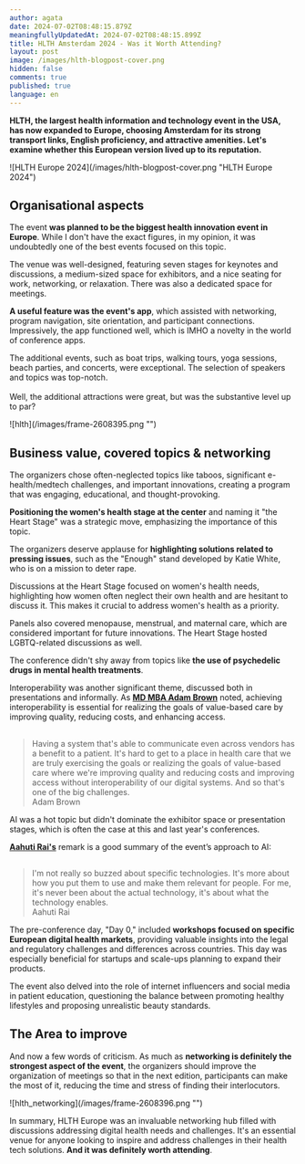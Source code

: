 ```yaml
---
author: agata
date: 2024-07-02T08:48:15.879Z
meaningfullyUpdatedAt: 2024-07-02T08:48:15.899Z
title: HLTH Amsterdam 2024 - Was it Worth Attending?
layout: post
image: /images/hlth-blogpost-cover.png
hidden: false
comments: true
published: true
language: en
---
```

**HLTH, the largest health information and technology event in the USA, has now expanded to Europe, choosing Amsterdam for its strong transport links, English proficiency, and attractive amenities. Let's examine whether this European version lived up to its reputation.**

<div className="image">![HLTH Europe 2024](/images/hlth-blogpost-cover.png "HLTH Europe 2024")</div>

## Organisational aspects

The event **was planned to be the biggest health innovation event in Europe**. While I don't have the exact figures, in my opinion, it was undoubtedly one of the best events focused on this topic.

The venue was well-designed, featuring seven stages for keynotes and discussions, a medium-sized space for exhibitors, and a nice seating for work, networking, or relaxation. There was also a dedicated space for meetings.

**A useful feature was the event's app**, which assisted with networking, program navigation, site orientation, and participant connections. Impressively, the app functioned well, which is IMHO a novelty in the world of conference apps.

The additional events, such as boat trips, walking tours, yoga sessions, beach parties, and concerts, were exceptional. The selection of speakers and topics was top-notch.\
\
Well, the additional attractions were great, but was the substantive level up to par?

<div className="image">![hlth](/images/frame-2608395.png "")</div>

## Business value, covered topics & networking

The organizers chose often-neglected topics like taboos, significant e-health/medtech challenges, and important innovations, creating a program that was engaging, educational, and thought-provoking.

**Positioning the women's health stage at the center** and naming it "the Heart Stage" was a strategic move, emphasizing the importance of this topic.

The organizers deserve applause for **highlighting solutions related to pressing issues**, such as the "Enough" stand developed by Katie White, who is on a mission to deter rape.

Discussions at the Heart Stage focused on women's health needs, highlighting how women often neglect their own health and are hesitant to discuss it. This makes it crucial to address women's health as a priority. 

Panels also covered menopause, menstrual, and maternal care, which are considered important for future innovations. The Heart Stage hosted LGBTQ-related discussions as well.

The conference didn't shy away from topics like **the use of psychedelic drugs in mental health treatments**. 

Interoperability was another significant theme, discussed both in presentations and informally. As **[MD MBA Adam Brown](https://www.linkedin.com/in/adambrownmdmba/)** noted, achieving interoperability is essential for realizing the goals of value-based care by improving quality, reducing costs, and enhancing access.

<blockquote><h2></h2><div>Having a system that's able to communicate even across vendors has a benefit to a patient. It's hard to get to a place in health care that we are truly exercising the goals or realizing the goals of value-based care where we're improving quality and reducing costs and improving access without interoperability of our digital systems. And so that's one of the big challenges.</div><footer>Adam Brown</footer></blockquote>

AI was a hot topic but didn't dominate the exhibitor space or presentation stages, which is often the case at this and last year's conferences.

**[Aahuti Rai's](https://www.linkedin.com/in/meetaahutirai/)** remark is a good summary of the event’s approach to AI:

<blockquote><h2></h2><div>I'm not really so buzzed about specific technologies. It's more about how you put them to use and make them relevant for people. For me, it's never been about the actual technology, it's about what the technology enables.</div><footer>Aahuti Rai</footer></blockquote>

The pre-conference day, "Day 0," included **workshops focused on specific European digital health markets**, providing valuable insights into the legal and regulatory challenges and differences across countries. This day was especially beneficial for startups and scale-ups planning to expand their products.

The event also delved into the role of internet influencers and social media in patient education, questioning the balance between promoting healthy lifestyles and proposing unrealistic beauty standards.

## The Area to improve

And now a few words of criticism. As much as **networking is definitely the strongest aspect of the event**, the organizers should improve the organization of meetings so that in the next edition, participants can make the most of it, reducing the time and stress of finding their interlocutors.

<div className="image">![hlth_networking](/images/frame-2608396.png "")</div>

In summary, HLTH Europe was an invaluable networking hub filled with discussions addressing digital health needs and challenges. It's an essential venue for anyone looking to inspire and address challenges in their health tech solutions. **And it was definitely worth attending**.